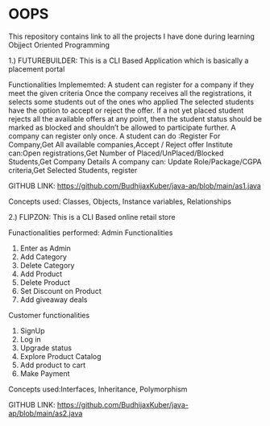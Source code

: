 # OOPS

This repository contains link to all the projects I have done during learning Objject Oriented Programming


1.) FUTUREBUILDER: This is a CLI Based Application which is basically a placement portal

Functionalities Implememted:
A student can register for a company if they meet the given criteria
Once the company receives all the registrations, it selects some students out of the ones
who applied
The selected students have the option to accept or reject the offer.
If a not yet placed student rejects all the available offers at any point, then the student
status should be marked as blocked and shouldn’t be allowed to participate further.
A company can register only once.
A student can do :Register For Company,Get All available companies,Accept / Reject offer
Institute can:Open registrations,Get Number of Placed/UnPlaced/Blocked Students,Get Company Details
A company can: Update Role/Package/CGPA criteria,Get Selected Students, register


GITHUB LINK: https://github.com/BudhijaxKuber/java-ap/blob/main/as1.java

Concepts used: Classes, Objects, Instance variables, Relationships


2.) FLIPZON: This is a CLI Based online retail store

Funactionalities performed:
Admin Functionalities
1) Enter as Admin
2) Add Category
3) Delete Category
4) Add Product
5) Delete Product
6) Set Discount on Product
7) Add giveaway deals

Customer functionalities
1) SignUp
2) Log in
3) Upgrade status
4) Explore Product Catalog
5) Add product to cart
6) Make Payment

Concepts used:Interfaces, Inheritance, Polymorphism

GITHUB LINK: https://github.com/BudhijaxKuber/java-ap/blob/main/as2.java

